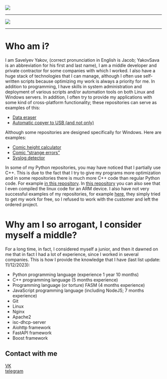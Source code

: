<a href="https://github.com/YakovSava">
  <image margin="0 auto" src="https://github-readme-stats.vercel.app/api?username=YakovSava&show_icons=true&hide_border=true&hide=stars&theme=vue&rank_icon=github"/>
    <hr>
  <image margin="0 auto" src="https://github-readme-stats.vercel.app/api/top-langs?username=YakovSava&layout=donut-vertical"/>
</a>
<hr>

# Who am i?
I am Savelyev Yakov, (correct pronunciation in English is Jacob; YakovSava is an abbreviation for his first and last name), I am a middle developer and private contractor for some companies with which I worked. I also have a huge stack of technologies that I can manage, although I often use self-written scripts because optimizing my work is always a priority for me.
In addition to programming, I have skills in system administration and deployment of various scripts and/or automation tools on both Linux and Windows servers. In addition, I often try to provide my applications with some kind of cross-platform functionality; these repositories can serve as examples of this:
- [Data eraser](https://github.com/YakovSava/data_eraser)
- [Automatic copyer to USB (and not only)](https://github.com/YakovSava/auto_copy_to_usb)

Although some repositories are designed specifically for Windows. Here are examples:
- [Comic height calculator](https://github.com/YakovSava/meme_calculator)
- [Comic “strange errors”](https://github.com/YakovSava/comic_mistake)
- [Syslog detector](https://github.com/YakovSava/time_recorder)

In some of my Python repositories, you may have noticed that I partially use C++. This is due to the fact that I try to give my programs more optimization and in some repositories there is much more C++ code than regular Python code. For example [in this repository](https://github.com/YakovSava/plugins_for_pysite_with_cpp). In [this repository](https://github.com/YakovSava/data_eraser) you can also see that I even compiled the linux code for an ARM device. I also have not very successful examples of my repositories, for example [here](https://github.com/YakovSava/xml_speller_parser), they simply tried to get my work for free, so I refused to work with the customer and left the ordered project.

# Why am I so arrogant, I consider myself a middle?
For a long time, in fact, I considered myself a junior, and then it dawned on me that in fact I had a lot of experience, since I worked in several companies. This is how I provide the knowledge that I have (last list update: 11/12/2023):
- Python programming language (experience 1 year 10 months)
- C++ programming language (5 months experience)
- Programming language (or torture) FASM (4 months experience)
- JavaScript programming language (including NodeJS; 7 months experience)
- Git
- Linux
- Nginx
- Apache2
- isc-dhcp-server
- Aiohttp framework
- FastAPI framework
- Boost framework

## Contact with me
[VK](https://vk.com/id505671804)<br>
[telegram](https://t.me/dc11gh58)